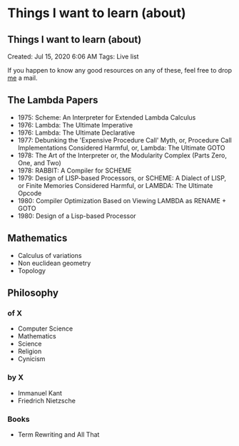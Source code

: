 # Things I want to learn \(about\)

## Things I want to learn \(about\)

Created: Jul 15, 2020 6:06 AM Tags: Live list

If you happen to know any good resources on any of these, feel free to drop [me](mailto:joshibharathiramana@gmail.com) a mail.

## The Lambda Papers

* 1975: Scheme: An Interpreter for Extended Lambda Calculus
* 1976: Lambda: The Ultimate Imperative
* 1976: Lambda: The Ultimate Declarative
* 1977: Debunking the 'Expensive Procedure Call' Myth, or, Procedure Call Implementations Considered Harmful, or, Lambda: The Ultimate GOTO
* 1978: The Art of the Interpreter or, the Modularity Complex \(Parts Zero, One, and Two\)
* 1978: RABBIT: A Compiler for SCHEME
* 1979: Design of LISP-based Processors, or SCHEME: A Dialect of LISP, or Finite Memories Considered Harmful, or LAMBDA: The Ultimate Opcode
* 1980: Compiler Optimization Based on Viewing LAMBDA as RENAME + GOTO
* 1980: Design of a Lisp-based Processor

## Mathematics

* Calculus of variations
* Non euclidean geometry
* Topology

## Philosophy

### of X

* Computer Science
* Mathematics
* Science
* Religion
* Cynicism

### by X

* Immanuel Kant
* Friedrich Nietzsche

### Books

* Term Rewriting and All That

